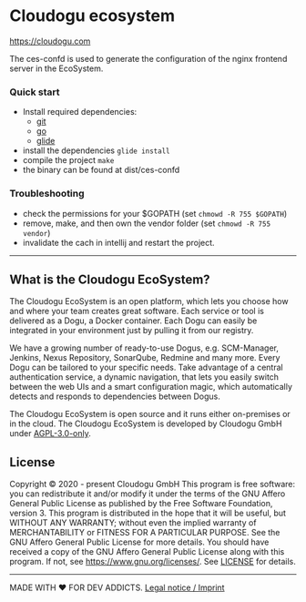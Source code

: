 # Cloudogu ecosystem
https://cloudogu.com

The ces-confd is used to generate the configuration of the nginx frontend server
in the EcoSystem.

### Quick start
* Install required dependencies:
	* [git](https://git-scm.com/)
	* [go](https://golang.org/)
	* [glide](https://github.com/Masterminds/glide)
* install the dependencies `glide install`
* compile the project `make`
* the binary can be found at dist/ces-confd

### Troubleshooting
* check the permissions for your $GOPATH (set `chmowd -R 755 $GOPATH`)
* remove, make, and then own the vendor folder (set `chmowd -R 755 vendor`)
* invalidate the cach in intellij and restart the project.
---
## What is the Cloudogu EcoSystem?
The Cloudogu EcoSystem is an open platform, which lets you choose how and where your team creates great software. Each service or tool is delivered as a Dogu, a Docker container. Each Dogu can easily be integrated in your environment just by pulling it from our registry.

We have a growing number of ready-to-use Dogus, e.g. SCM-Manager, Jenkins, Nexus Repository, SonarQube, Redmine and many more. Every Dogu can be tailored to your specific needs. Take advantage of a central authentication service, a dynamic navigation, that lets you easily switch between the web UIs and a smart configuration magic, which automatically detects and responds to dependencies between Dogus.

The Cloudogu EcoSystem is open source and it runs either on-premises or in the cloud. The Cloudogu EcoSystem is developed by Cloudogu GmbH under [AGPL-3.0-only](https://spdx.org/licenses/AGPL-3.0-only.html).

## License
Copyright © 2020 - present Cloudogu GmbH
This program is free software: you can redistribute it and/or modify it under the terms of the GNU Affero General Public License as published by the Free Software Foundation, version 3.
This program is distributed in the hope that it will be useful, but WITHOUT ANY WARRANTY; without even the implied warranty of MERCHANTABILITY or FITNESS FOR A PARTICULAR PURPOSE. See the GNU Affero General Public License for more details.
You should have received a copy of the GNU Affero General Public License along with this program. If not, see https://www.gnu.org/licenses/.
See [LICENSE](LICENSE) for details.


---
MADE WITH :heart:&nbsp;FOR DEV ADDICTS. [Legal notice / Imprint](https://cloudogu.com/en/imprint/?mtm_campaign=ecosystem&mtm_kwd=imprint&mtm_source=github&mtm_medium=link)

